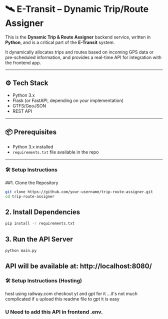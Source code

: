 # 🛰️ E-Transit – Dynamic Trip/Route Assigner

This is the **Dynamic Trip & Route Assigner** backend service, written in **Python**, and is a critical part of the **E-Transit** system.

It dynamically allocates trips and routes based on incoming GPS data or pre-scheduled information, and provides a real-time API for integration with the frontend app.

---

## ⚙️ Tech Stack

- Python 3.x
- Flask (or FastAPI, depending on your implementation)
- GTFS/GeoJSON
- REST API

---

## 📦 Prerequisites

- Python 3.x installed
- `requirements.txt` file available in the repo

---

### 🛠️ Setup Instructions
##1. Clone the Repository
```bash
git clone https://github.com/your-username/trip-route-assigner.git
cd trip-route-assigner
```

## 2. Install Dependencies
```bash
pip install -r requirements.txt
```
## 3. Run the API Server
```bash
python main.py
```
## API will be available at: http://localhost:8080/ 

### 🛠️ Setup Instructions (Hosting)
host using railway.com
checkout yt and gpt for it ...it's not much complicated if u upload this readme file to gpt it is easy 


### U Need to add this API in frontend .env.
